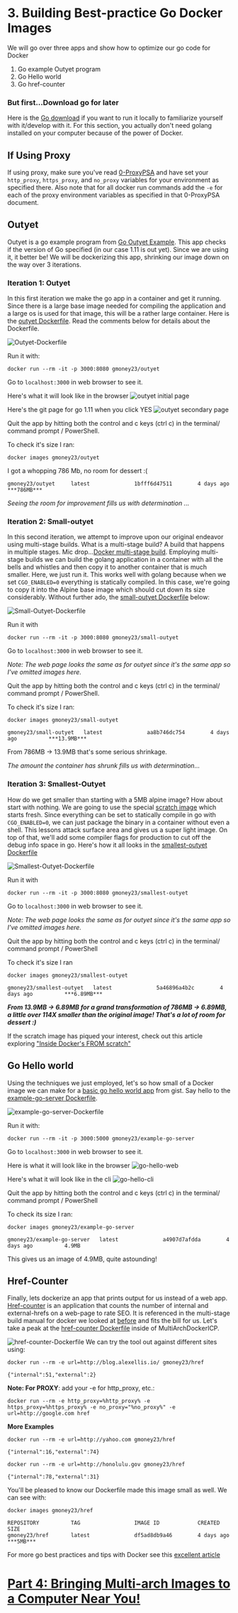 # 3. Building Best-practice Go Docker Images
We will go over three apps and show how to optimize our go code for Docker

1. Go example Outyet program
2. Go Hello world
3. Go href-counter

### But first...Download go for later
Here is the [Go download](https://golang.org/dl/) if you want to run it locally to familiarize yourself with it/develop with it. For this section, you actually don't need golang installed on your computer because of the power of Docker.

## If Using Proxy
If using proxy, make sure you've read [0-ProxyPSA](0-ProxyPSA.md) and have set your `http_proxy`, `https_proxy`, and `no_proxy` variables for your environment as specified there. Also note that for all docker run commands add the `-e` for each of the proxy environment variables as specified in that 0-ProxyPSA document.

## Outyet
Outyet is a go example program from [Go Outyet Example](https://github.com/golang/example/tree/master/outyet). This app checks if the version of Go specified (in our case 1.11 is out yet). Since we are using it, it better be! We will be dockerizing this app, shrinking our image down on the way over 3 iterations.

### Iteration 1: Outyet
In this first iteration we make the go app in a container and get it running. Since there is a large base image needed for compiling the application and a large os is used for that image, this will be a rather large container. Here is the [outyet Dockerfile](https://github.com/siler23/MultiArchDockerICP/blob/master/outyet/Dockerfile). Read the comments below for details about the Dockerfile.

![Outyet-Dockerfile](images/outyet-Dockerfile.png)

Run it with:

```
docker run --rm -it -p 3000:8080 gmoney23/outyet
```

Go to `localhost:3000` in web browser to see it.

Here's what it will look like in the browser ![outyet initial page](images/outyet-page.png)

Here's the git page for go 1.11 when you click YES ![outyet secondary page](images/outyet-link.PNG)

Quit the app by hitting both the control and c keys (ctrl c) in the terminal/ command prompt / PowerShell.

To check it's size I ran:

```
docker images gmoney23/outyet
```

I got a whopping 786 Mb, no room for dessert :(

```
gmoney23/outyet     latest              1bfff6d47511        4 days ago          ***786MB***
```

*Seeing the room for improvement fills us with determination ...*

### Iteration 2: Small-outyet
In this second iteration, we attempt to improve upon our original endeavor using multi-stage builds. What is a multi-stage build? A build that happens in multiple stages. Mic drop...[Docker multi-stage build](https://docs.docker.com/develop/develop-images/multistage-build/). Employing multi-stage builds we can build the golang application in a container with all the bells and whistles and then copy it to another container that is much smaller. Here, we just run it. This works well with golang because when we set `CGO_ENABLED=0` everything is statically compiled. In this case, we're going to copy it into the Alpine base image which should cut down its size considerably. Without further ado, the [small-outyet Dockerfile](https://github.com/siler23/MultiArchDockerICP/blob/master/small-outyet/Dockerfile) below:

![Small-Outyet-Dockerfile](images/small-outyet-Dockerfile.png)

Run it with 

```
docker run --rm -it -p 3000:8080 gmoney23/small-outyet
```

Go to `localhost:3000` in web browser to see it.

*Note: The  web page looks the same as for outyet since it's the same app so I've omitted images here.*

Quit the app by hitting both the control and c keys (ctrl c) in the terminal/ command prompt / PowerShell.

To check it's size I ran:

```
docker images gmoney23/small-outyet
```

```
gmoney23/small-outyet   latest              aa8b746dc754        4 days ago          ***13.9MB***
```

From 786MB -> 13.9MB that's some serious shrinkage.

*The amount the container has shrunk fills us with determination...*

### Iteration 3: Smallest-Outyet
How do we get smaller than starting with a 5MB alpine image? How about start with nothing. We are going to use the special [scratch image](https://hub.docker.com/_/scratch/) which starts fresh. Since everything can be set to statically compile in go with `CGO_ENABLED=0`, we can just package the binary in a container without even a shell. This lessons attack surface area and gives us a super light image. On top of that, we'll add some compiler flags for production to cut off the debug info space in go. Here's how it all looks in the [smallest-outyet Dockerfile](https://github.com/siler23/MultiArchDockerICP/blob/master/smallest-outyet/Dockerfile)

![Smallest-Outyet-Dockerfile](images/smallest-outyet-Dockerfile.png)

Run it with 

```
docker run --rm -it -p 3000:8080 gmoney23/smallest-outyet
```

Go to `localhost:3000` in web browser to see it.

*Note: The  web page looks the same as for outyet since it's the same app so I've omitted images here.*

Quit the app by hitting both the control and c keys (ctrl c) in the terminal/ command prompt / PowerShell

To check it's size I ran 

```
docker images gmoney23/smallest-outyet
```

```
gmoney23/smallest-outyet   latest              5a46896a4b2c        4 days ago          ***6.89MB***
```

***From 13.9MB -> 6.89MB for a grand transformation of 786MB -> 6.89MB, a little over 114X smaller than the original image! That's a lot of room for dessert :)***

If the scratch image has piqued your interest, check out this article exploring ["Inside Docker's FROM scratch"](https://www.mgasch.com/post/scratch/)

## Go Hello world
Using the techniques we just employed, let's so how small of a Docker image we can make for a [basic go hello world app](https://gist.github.com/enricofoltran/10b4a980cd07cb02836f70a4ab3e72d7) from gist.
Say hello to the [example-go-server Dockerfile](https://github.com/siler23/MultiArchDockerICP/blob/master/example-go-server/Dockerfile).

![example-go-server-Dockerfile](images/example-go-server-Dockerfile.png)

Run it with:

```
docker run --rm -it -p 3000:5000 gmoney23/example-go-server
```

Go to `localhost:3000` in web browser to see it.

Here is what it will look like in the browser ![go-hello-web](images/go_hello.PNG)

Here's what it will look like in the cli ![go-hello-cli](images/go-hello-cli.png)

Quit the app by hitting both the control and c keys (ctrl c) in the terminal/ command prompt / PowerShell

To check its size I ran:

```
docker images gmoney23/example-go-server
```

```
gmoney23/example-go-server   latest              a4907d7afdda        4 days ago          4.9MB
```

This gives us an image of 4.9MB, quite astounding!

## Href-Counter
Finally, lets dockerize an app that prints output for us instead of a web app. [Href-counter](https://github.com/alexellis/href-counter) is an application that counts the number of internal and external-hrefs on a web-page to rate SEO. It is referenced in the multi-stage build manual for docker we looked at [before](https://docs.docker.com/develop/develop-images/multistage-build/) and fits the bill for us. Let's take a peak at the [href-counter Dockerfile](https://github.com/siler23/MultiArchDockerICP/blob/master/href-counter/Dockerfile) inside of MultiArchDockerICP.

![href-counter-Dockerfile](images/href-counter-Dockerfile.png)
We can try the tool out against different sites using:

```
docker run --rm -e url=http://blog.alexellis.io/ gmoney23/href
```

`{"internal":51,"external":2}`

**Note: For PROXY**: add your -e for http_proxy, etc.:

```
docker run --rm -e http_proxy=%http_proxy% -e https_proxy=%https_proxy% -e no_proxy="%no_proxy%" -e url=http://google.com href
```

**More Examples**

```
docker run --rm -e url=http://yahoo.com gmoney23/href
```

`{"internal":16,"external":74}`

```
docker run --rm -e url=http://honolulu.gov gmoney23/href
```

`{"internal":78,"external":31}`

You'll be pleased to know our Dockerfile made this image small as well. We can see with:

```
docker images gmoney23/href
```

```
REPOSITORY          TAG                 IMAGE ID            CREATED             SIZE
gmoney23/href       latest              df5ad8db9a46        4 days ago          ***5MB***
```

For more go best practices and tips with Docker see this [excellent article](https://blog.docker.com/2016/09/docker-golang/)

# [Part 4: Bringing Multi-arch Images to a Computer Near You!](4-Build-MultiArch.md)
